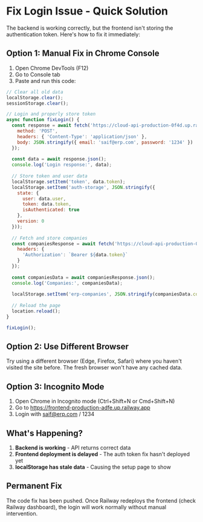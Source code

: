 # Fix Login Issue - Quick Solution

The backend is working correctly, but the frontend isn't storing the authentication token. Here's how to fix it immediately:

## Option 1: Manual Fix in Chrome Console

1. Open Chrome DevTools (F12)
2. Go to Console tab
3. Paste and run this code:

```javascript
// Clear all old data
localStorage.clear();
sessionStorage.clear();

// Login and properly store token
async function fixLogin() {
  const response = await fetch('https://cloud-api-production-0f4d.up.railway.app/api/auth/login', {
    method: 'POST',
    headers: { 'Content-Type': 'application/json' },
    body: JSON.stringify({ email: 'saif@erp.com', password: '1234' })
  });
  
  const data = await response.json();
  console.log('Login response:', data);
  
  // Store token and user data
  localStorage.setItem('token', data.token);
  localStorage.setItem('auth-storage', JSON.stringify({
    state: {
      user: data.user,
      token: data.token,
      isAuthenticated: true
    },
    version: 0
  }));
  
  // Fetch and store companies
  const companiesResponse = await fetch('https://cloud-api-production-0f4d.up.railway.app/api/companies', {
    headers: {
      'Authorization': `Bearer ${data.token}`
    }
  });
  
  const companiesData = await companiesResponse.json();
  console.log('Companies:', companiesData);
  
  localStorage.setItem('erp-companies', JSON.stringify(companiesData.companies));
  
  // Reload the page
  location.reload();
}

fixLogin();
```

## Option 2: Use Different Browser

Try using a different browser (Edge, Firefox, Safari) where you haven't visited the site before. The fresh browser won't have any cached data.

## Option 3: Incognito Mode

1. Open Chrome in Incognito mode (Ctrl+Shift+N or Cmd+Shift+N)
2. Go to https://frontend-production-adfe.up.railway.app
3. Login with saif@erp.com / 1234

## What's Happening?

1. **Backend is working** - API returns correct data
2. **Frontend deployment is delayed** - The auth token fix hasn't deployed yet
3. **localStorage has stale data** - Causing the setup page to show

## Permanent Fix

The code fix has been pushed. Once Railway redeploys the frontend (check Railway dashboard), the login will work normally without manual intervention.